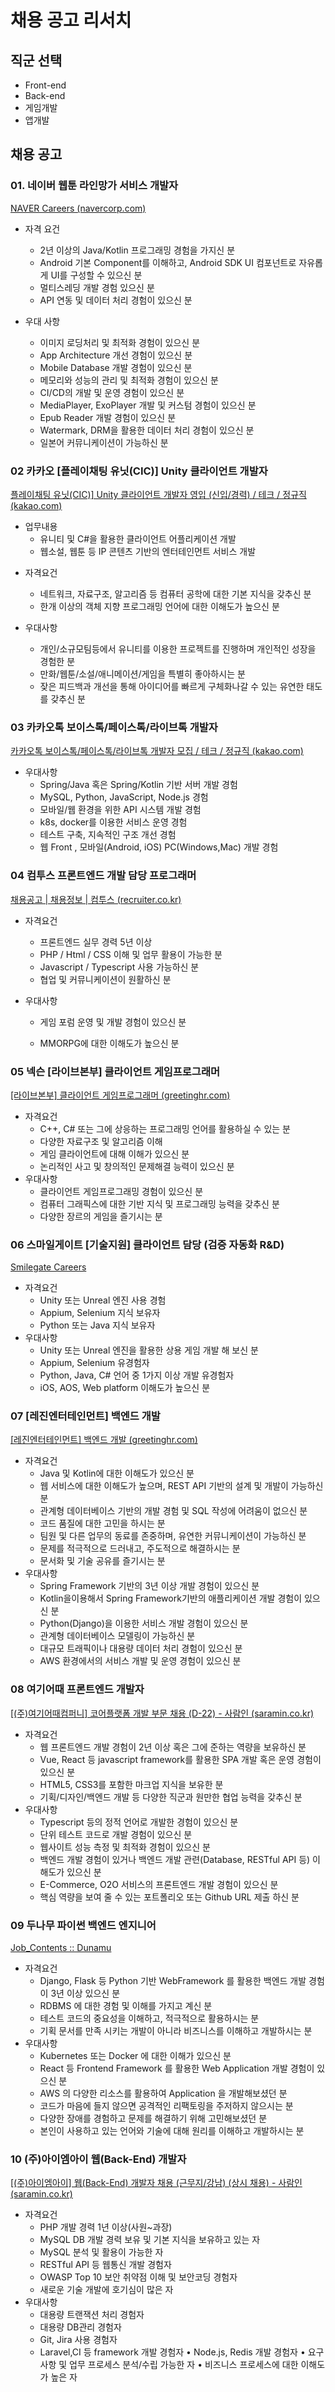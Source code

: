# 채용 공고 리서치



## 직군 선택

- Front-end
- Back-end
- 게임개발
- 앱개발



## 채용 공고

### 01. 네이버 웹툰 라인망가 서비스 개발자

[NAVER Careers (navercorp.com)](https://recruit.navercorp.com/rcrt/view.do?annoId=3000168&sw=&subJobCdArr=1010001%2C1010002%2C1010003%2C1010004%2C1010005%2C1010006%2C1010007%2C1010008&sysCompanyCdArr=&empTypeCdArr=&entTypeCdArr=&workAreaCdArr=)

- 자격 요건

  - 2년 이상의 Java/Kotlin 프로그래밍 경험을 가지신 분
  - Android 기본 Component를 이해하고, Android SDK UI 컴포넌트로 자유롭게 UI를 구성할 수 있으신 분
  - 멀티스레딩 개발 경험 있으신 분
  - API 연동 및 데이터 처리 경험이 있으신 분 

- 우대 사항
  - 이미지 로딩처리 및 최적화 경험이 있으신 분
  - App Architecture 개선 경험이 있으신 분
  - Mobile Database 개발 경험이 있으신 분
  - 메모리와 성능의 관리 및 최적화 경험이 있으신 분
  - CI/CD의 개발 및 운영 경험이 있으신 분
  - MediaPlayer, ExoPlayer 개발 및 커스텀 경험이 있으신 분
  - Epub Reader 개발 경험이 있으신 분
  - Watermark, DRM을 활용한 데이터 처리 경험이 있으신 분
  - 일본어 커뮤니케이션이 가능하신 분



### 02 카카오 [플레이채팅 유닛(CIC)] Unity 클라이언트 개발자

[플레이채팅 유닛(CIC)\] Unity 클라이언트 개발자 영입 (신입/경력) / 테크 / 정규직 (kakao.com)](https://careers.kakao.com/jobs/P-12750?skilset=Android,Windows,iOS,Web_front)

- 업무내용
  - 유니티 및 C#을 활용한 클라이언트 어플리케이션 개발
  - 웹소설, 웹툰 등 IP 콘텐츠 기반의 엔터테인먼트 서비스 개발

* 자격요건 
  * 네트워크, 자료구조, 알고리즘 등 컴퓨터 공학에 대한 기본 지식을 갖추신 분
  * 한개 이상의 객체 지향 프로그래밍 언어에 대한 이해도가 높으신 분

* 우대사항
  * 개인/소규모팀등에서 유니티를 이용한 프로젝트를 진행하며 개인적인 성장을 경험한 분
  * 만화/웹툰/소설/애니메이션/게임을 특별히 좋아하시는 분
  * 잦은 피드백과 개선을 통해 아이디어를 빠르게 구체화나갈 수 있는 유연한 태도를 갖추신 분



### 03 카카오톡 보이스톡/페이스톡/라이브톡 개발자

[카카오톡 보이스톡/페이스톡/라이브톡 개발자 모집 / 테크 / 정규직 (kakao.com)](https://careers.kakao.com/jobs/P-11082?skilset=Windows)

* 우대사항
  * Spring/Java 혹은 Spring/Kotlin 기반 서버 개발 경험
  * MySQL, Python, JavaScript, Node.js 경험
  * 모바일/웹 환경을 위한 API 시스템 개발 경험
  * k8s, docker를 이용한 서비스 운영 경험
  * 테스트 구축, 지속적인 구조 개선 경험
  * 웹 Front , 모바일(Android, iOS) PC(Windows,Mac) 개발 경험



### 04 컴투스 프론트엔드 개발 담당 프로그래머

[채용공고 | 채용정보 | 컴투스 (recruiter.co.kr)](https://com2us.recruiter.co.kr/app/jobnotice/view?systemKindCode=MRS2&jobnoticeSn=105757)

- 자격요건

  - 프론트엔드 실무 경력 5년 이상
  - PHP / Html / CSS 이해 및 업무 활용이 가능한 분
  - Javascript / Typescript 사용 가능하신 분
  - 협업 및 커뮤니케이션이 원활하신 분

- 우대사항

  - 게임 포럼 운영 및 개발 경험이 있으신 분

  - MMORPG에 대한 이해도가 높으신 분

    

### 05 넥슨 [라이브본부] 클라이언트 게임프로그래머

[[라이브본부] 클라이언트 게임프로그래머 (greetinghr.com)](https://join-nexon-live.career.greetinghr.com/o/28234?_ga=2.138337392.1178364886.1657265449-300916985.1657265448)

- 자격요건
  - C++, C# 또는 그에 상응하는 프로그래밍 언어를 활용하실 수 있는 분
  - 다양한 자료구조 및 알고리즘 이해
  - 게임 클라이언트에 대해 이해가 있으신 분
  - 논리적인 사고 및 창의적인 문제해결 능력이 있으신 분
- 우대사항
  - 클라이언트 게임프로그래밍 경험이 있으신 분
  - 컴퓨터 그래픽스에 대한 기반 지식 및 프로그래밍 능력을 갖추신 분
  - 다양한 장르의 게임을 즐기시는 분



### 06 스마일게이트 [기술지원] 클라이언트 담당 (검증 자동화 R&D)

[Smilegate Careers](https://careers.smilegate.com/apply/announce/view?seq=4349)

- 자격요건
  - Unity 또는 Unreal 엔진 사용 경험
  - Appium, Selenium 지식 보유자
  - Python 또는 Java 지식 보유자
- 우대사항
  - Unity 또는 Unreal 엔진을 활용한 상용 게임 개발 해 보신 분
  - Appium, Selenium 유경험자
  - Python, Java, C# 언어 중 1가지 이상 개발 유경험자
  - iOS, AOS, Web platform 이해도가 높으신 분



### 07 **[레진엔터테인먼트] 백엔드 개발** 

[[레진엔터테인먼트] 백엔드 개발 (greetinghr.com)](https://kstd-lezhin.career.greetinghr.com/o/28351)

- 자격요건
  - Java 및 Kotlin에 대한 이해도가 있으신 분
  - 웹 서비스에 대한 이해도가 높으며, REST API 기반의 설계 및 개발이 가능하신 분
  - 관계형 데이터베이스 기반의 개발 경험 및 SQL 작성에 어려움이 없으신 분
  - 코드 품질에 대한 고민을 하시는 분
  - 팀원 및 다른 업무의 동료를 존중하며, 유연한 커뮤니케이션이 가능하신 분
  - 문제를 적극적으로 드러내고, 주도적으로 해결하시는 분
  - 문서화 및 기술 공유를 즐기시는 분
- 우대사항
  - Spring Framework 기반의 3년 이상 개발 경험이 있으신 분
  - Kotlin을이용해서 Spring Framework기반의 애플리케이션 개발 경험이 있으신 분
  - Python(Django)을 이용한 서비스 개발 경험이 있으신 분
  - 관계형 데이터베이스 모델링이 가능하신 분
  - 대규모 트래픽이나 대용량 데이터 처리 경험이 있으신 분
  - AWS 환경에서의 서비스 개발 및 운영 경험이 있으신 분



### 08 여기어때 프론트엔드 개발자

[[(주)여기어때컴퍼니] 코어플랫폼 개발 부문 채용 (D-22) - 사람인 (saramin.co.kr)](https://www.saramin.co.kr/zf_user/jobs/relay/view?isMypage=no&rec_idx=43176226&recommend_ids=eJxNj7kRAkAMA6shl%2Fw7phD67wLDwPnCHY3XksGL3voq8pFPU81owUEyqXlQWMg6aBaA%2F1E80uuj6p8qdVUyTEwqfVTONWulxdYwBa5WVPdFCdewTacmZHE21U4wbchlRkrsIouO66%2FMPO6temd9zW8LcT%2By&view_type=search&searchword=프론트엔드+개발&searchType=search&gz=1&t_ref_content=generic&t_ref=search&paid_fl=n&search_uuid=c4283bf5-776d-4413-a918-f5ea47113567#seq=0)

- 자격요건
  - 웹 프론트엔드 개발 경험이 2년 이상 혹은 그에 준하는 역량을 보유하신 분
  - Vue, React 등 javascript framework를 활용한 SPA 개발 혹은 운영    경험이 있으신 분
  - HTML5, CSS3를 포함한 마크업 지식을 보유한 분
  - 기획/디자인/백엔드 개발 등 다양한 직군과 원만한 협업 능력을 갖추신 분
- 우대사항
  - Typescript 등의 정적 언어로 개발한 경험이 있으신 분
  - 단위 테스트 코드로 개발 경험이 있으신 분
  - 웹사이트 성능 측정 및 최적화 경험이 있으신 분
  - 백엔드 개발 경험이 있거나 백엔드 개발 관련(Database, RESTful     API 등) 이해도가 있으신 분
  - E-Commerce, O2O 서비스의 프론트엔드 개발 경험이 있으신 분
  - 핵심 역량을 보여 줄 수 있는 포트폴리오 또는 Github URL 제출 하신 분



### 09 두나무 파이썬 백엔드 엔지니어

[Job_Contents :: Dunamu](https://www.dunamu.com/views/05_job_contents_ko.html?id=541)

- 자격요건
  - Django, Flask 등 Python 기반 WebFramework 를 활용한 백엔드 개발 경험이 3년 이상 있으신 분
  - RDBMS 에 대한 경험 및 이해를 가지고 계신 분
  - 테스트 코드의 중요성을 이해하고, 적극적으로 활용하시는 분
  - 기획 문서를 만족 시키는 개발이 아니라 비즈니스를 이해하고 개발하시는 분
- 우대사항
  - Kubernetes 또는 Docker 에 대한 이해가 있으신 분
  - React 등 Frontend Framework 를 활용한 Web Application 개발 경험이 있으신 분
  - AWS 의 다양한 리소스를 활용하여 Application 을 개발해보셨던 분
  - 코드가 마음에 들지 않으면 공격적인 리팩토링을 주저하지 않으시는 분
  - 다양한 장애를 경험하고 문제를 해결하기 위해 고민해보셨던 분
  - 본인이 사용하고 있는 언어와 기술에 대해 원리를 이해하고 개발하시는 분



### 10 (주)아이엠아이 웹(Back-End) 개발자

[[(주)아이엠아이] 웹(Back-End) 개발자 채용 (근무지/강남) (상시 채용) - 사람인 (saramin.co.kr)](https://www.saramin.co.kr/zf_user/jobs/relay/view?isMypage=no&rec_idx=40359389&recommend_ids=eJxNz8ERhUAIA9BqvEMILJx%2FIfbfhfh1Fo9vyECgUVeBZ6oc60ezFE9p6sNgrtgU8w42608QITlTidC1V3Epy8%2FEE9YVWdzhjmdpM95DScewuphPDSMMQw%2FjTBWVoZuI7vmpQVWrmaJC5t9WJz530%2B%2FOL8Eq3JvlAi0tP%2FM%3D&view_type=search&searchword=프론트엔드+개발&searchType=search&gz=1&t_ref_content=generic&t_ref=search&paid_fl=n&search_uuid=c4283bf5-776d-4413-a918-f5ea47113567#seq=0)

- 자격요건
  - PHP 개발 경력 1년 이상(사원~과장)
  - MySQL DB 개발 경력 보유 및 기본 지식을 보유하고 있는 자
  - MySQL 분석 및 활용이 가능한 자
  - RESTful API 등 웹통신 개발 경험자
  - OWASP Top 10 보안 취약점 이해 및 보안코딩 경험자
  - 새로운 기술 개발에 호기심이 많은 자
- 우대사항
  - 대용량 트랜잭션 처리 경험자
  - 대용량 DB관리 경험자
  - Git, Jira 사용 경험자
  - Laravel,CI 등 framework 개발 경험자
    • Node.js, Redis 개발 경험자
    • 요구 사항 및 업무 프로세스 분석/수립 가능한 자
    • 비즈니스 프로세스에 대한 이해도가 높은 자